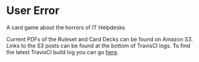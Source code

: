 User Error
==========

A card game about the horrors of IT Helpdesks

Current PDFs of the Ruleset and Card Decks can be found on Amazon S3.
Links to the S3 posts can be found at the bottom of TravisCI logs. To
find the latest TravisCI build log you can go [here](https://travis-ci.org/liam-middlebrook/user_error).
